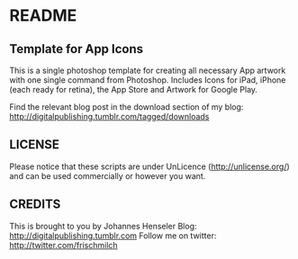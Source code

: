# README

## Template for App Icons 

This is a single photoshop template for creating all necessary App artwork with one single command from Photoshop. Includes Icons for iPad, iPhone (each ready for retina), the App Store and Artwork for Google Play.

Find the relevant blog post in the download section of my blog: http://digitalpublishing.tumblr.com/tagged/downloads


## LICENSE

Please notice that these scripts are under UnLicence (http://unlicense.org/) and can be used commercially or however you want.


## CREDITS

This is brought to you by Johannes Henseler
Blog: http://digitalpublishing.tumblr.com
Follow me on twitter: http://twitter.com/frischmilch